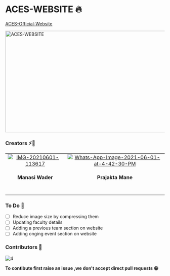 # ACES-WEBSITE  🔥

[ACES-Official-Website](https://aces-dypcoeakurdi.web.app/)

<img src="https://socialify.git.ci/ACES-DYPCOE/ACES-WEBSITE/image?description=1&forks=1&issues=1&language=1&owner=1&pulls=1&stargazers=1&theme=Light" alt="ACES-WEBSITE" width="640" height="320" />

### Creators :zap::dizzy:
<table>
		<tr>
			<td align="center"><a href="https://ibb.co/Wn40c86"><img src="https://i.ibb.co/Wn40c86/IMG-20210601-113617.jpg" alt="IMG-20210601-113617" border="0"></a><br /><b><h4>Manasi Wader</h4></b><br/><a href="https://github.com/WaderManasi"></a></td>
		   <td align="center"><a href="https://ibb.co/WpQW01p"><img src="https://i.ibb.co/WpQW01p/Whats-App-Image-2021-06-01-at-4-42-30-PM.jpg" alt="Whats-App-Image-2021-06-01-at-4-42-30-PM" border="0"></a><br /><b><h4>Prajakta Mane</h4></b><br/><a href="https://github.com/maneprajakta"></a></td>
		</td>			
		</tr>
		
</table>
  
### To Do 🎯
- [ ] Reduce image size by compressing them
- [ ] Updating faculty details
- [ ] Adding a previous team section on website
- [ ] Adding onging event section on website
  
### Contributors :dizzy:
![4](https://contributors-img.web.app/image?repo=ACES-DYPCOE/ACES-WEBSITE)

**To contibute first raise an issue ,we don't accept direct pull requests 😀**
